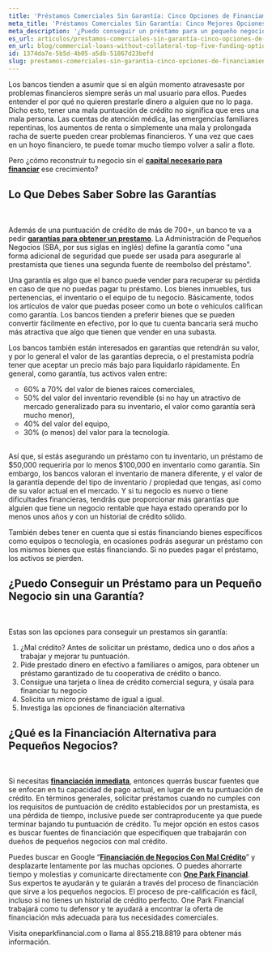 ```yaml
---
title: 'Préstamos Comerciales Sin Garantía: Cinco Opciones de Financiamiento para tu Negocio'
meta_title: 'Préstamos Comerciales Sin Garantía: Cinco Mejores Opciones de Financiamiento'
meta_description: '¿Puedo conseguir un préstamo para un pequeño negocio sin una garantía? Es difícil pero no imposible. Nosotros te decimos donde con estas cinco opciones.'
es_url: articulos/prestamos-comerciales-sin-garantía-cinco-opciones-de-financiamiento
en_url: blog/commercial-loans-without-collateral-top-five-funding-options
id: 1374da7e-5b5d-4b05-a5db-51867d23befd
slug: prestamos-comerciales-sin-garantia-cinco-opciones-de-financiamiento
---
```

<p>Los bancos tienden a asumir que si en alg&uacute;n momento atravesaste por problemas financieros siempre ser&aacute;s un mal usuario para ellos. Puedes entender el por qu&eacute; no quieren prestarle dinero a alguien que no lo paga. Dicho esto, tener una mala puntuaci&oacute;n de cr&eacute;dito no significa que eres una mala persona. Las cuentas de atenci&oacute;n m&eacute;dica, las emergencias familiares repentinas, los aumentos de renta o simplemente una mala y prolongada racha de suerte pueden crear problemas financieros. Y una vez que caes en un hoyo financiero, te puede tomar mucho tiempo volver a salir a flote.</p>

<p>Pero &iquest;c&oacute;mo reconstruir tu negocio sin el&nbsp;<strong><a href="https://www.oneparkfinancial.com/es/articulos/como-asegurar-capital-para-la-temporada-navidena-2020">capital necesario para financiar</a></strong>&nbsp;ese crecimiento?</p>

<h2><strong>Lo Que Debes Saber Sobre las Garant&iacute;as</strong></h2>
</br>
<p>Adem&aacute;s de una puntuaci&oacute;n de cr&eacute;dito de m&aacute;s de 700+, un banco te va a pedir&nbsp;<strong><a href="https://www.oneparkfinancial.com/es/articulos/necesito-garantia-para-obtener-prestamo-para-pequenas-empresas">garant&iacute;as para obtener un prestamo</a></strong>. La Administraci&oacute;n de Peque&ntilde;os Negocios (SBA, por sus siglas en ingl&eacute;s) define la garant&iacute;a como "una forma adicional de seguridad que puede ser usada para asegurarle al prestamista que tienes una segunda fuente de reembolso del pr&eacute;stamo".</p>

<p>Una garant&iacute;a es algo que el banco puede vender para recuperar su p&eacute;rdida en caso de que no puedas pagar tu pr&eacute;stamo. Los bienes inmuebles, tus pertenencias, el inventario o el equipo de tu negocio. B&aacute;sicamente, todos los art&iacute;culos de valor que puedas poseer como un bote o veh&iacute;culos califican como garant&iacute;a. Los bancos tienden a preferir bienes que se pueden convertir f&aacute;cilmente en efectivo, por lo que tu cuenta bancaria ser&aacute; mucho m&aacute;s atractiva que algo que tienen que vender en una subasta.</p>

<p>Los bancos tambi&eacute;n est&aacute;n interesados en garant&iacute;as que retendr&aacute;n su valor, y por lo general el valor de las garant&iacute;as deprecia, o el prestamista podr&iacute;a tener que aceptar un precio m&aacute;s bajo para liquidarlo r&aacute;pidamente. En general, como garant&iacute;a, tus activos valen entre:</p>

<ul style="list-style:circle;padding-left:30px;margin-bottom:30px;">
<li>60% a 70% del valor de bienes ra&iacute;ces comerciales,</li>
<li>50% del valor del inventario revendible (si no hay un atractivo de mercado generalizado para su inventario, el valor como garant&iacute;a ser&aacute; mucho menor),</li>
<li>40% del valor del equipo,</li>
<li>30% (o menos) del valor para la tecnolog&iacute;a.</li>
</ul>

<p>As&iacute; que, si est&aacute;s asegurando un pr&eacute;stamo con tu inventario, un pr&eacute;stamo de $50,000 requerir&iacute;a por lo menos $100,000 en inventario como garant&iacute;a. Sin embargo, los bancos valoran el inventario de manera diferente, y el valor de la garant&iacute;a depende del tipo de inventario / propiedad que tengas, as&iacute; como de su valor actual en el mercado. Y si tu negocio es nuevo o tiene dificultades financieras, tendr&aacute;s que proporcionar m&aacute;s garant&iacute;as que alguien que tiene un negocio rentable que haya estado operando por lo menos unos a&ntilde;os y con un historial de cr&eacute;dito s&oacute;lido.</p>

<p>Tambi&eacute;n debes tener en cuenta que si est&aacute;s financiando bienes espec&iacute;ficos como equipos o tecnolog&iacute;a, en ocasiones podr&aacute;s asegurar un pr&eacute;stamo con los mismos bienes que est&aacute;s financiando. Si no puedes pagar el pr&eacute;stamo, los activos se pierden.</p>

<h2><strong>&iquest;Puedo Conseguir un Pr&eacute;stamo para un Peque&ntilde;o Negocio sin una Garant&iacute;a?</strong></h2>
</br>
<p>Estas son las opciones para conseguir un prestamos sin garant&iacute;a:</p>
<ol>
<li>&iquest;Mal cr&eacute;dito? Antes de solicitar un pr&eacute;stamo, dedica uno o dos a&ntilde;os a trabajar y mejorar tu puntuaci&oacute;n.</li>
<li>Pide prestado dinero en efectivo a familiares o amigos, para obtener un pr&eacute;stamo garantizado de tu cooperativa de cr&eacute;dito o banco.</li>
<li>Consigue una tarjeta o l&iacute;nea de cr&eacute;dito comercial segura, y &uacute;sala para financiar tu negocio</li>
<li>Solicita un micro pr&eacute;stamo de igual a igual.</li>
<li>Investiga las opciones de&nbsp;financiaci&oacute;n alternativa</li>
</ol>

<h2><strong>&iquest;Qu&eacute; es la Financiaci&oacute;n Alternativa para Peque&ntilde;os Negocios?</strong></h2>
</br>
<p>Si necesitas&nbsp;<strong><a href="https://www.oneparkfinancial.com/es/preaprob">financiaci&oacute;n inmediata</a></strong>, entonces querr&aacute;s buscar fuentes que se enfocan en tu capacidad de pago actual, en lugar de en tu puntuaci&oacute;n de cr&eacute;dito. En t&eacute;rminos generales, solicitar pr&eacute;stamos cuando no cumples con los requisitos de puntuaci&oacute;n de cr&eacute;dito establecidos por un prestamista, es una p&eacute;rdida de tiempo, inclusive puede ser contraproducente ya que puede terminar bajando tu puntuaci&oacute;n de cr&eacute;dito. Tu mejor opci&oacute;n en estos casos es buscar fuentes de financiaci&oacute;n que especifiquen que trabajar&aacute;n con due&ntilde;os de peque&ntilde;os negocios con mal cr&eacute;dito.</p>

<p>Puedes buscar en Google &ldquo;<strong><a href="https://www.oneparkfinancial.com/es/articulos/prestamos-comerciales-con-mal-credito-7-consejos-para-ser-aprobado">Financiaci&oacute;n de Negocios Con Mal Cr&eacute;dito</a></strong>&rdquo; y desplazarte lentamente por las muchas opciones. O puedes ahorrarte tiempo y molestias y comunicarte directamente con&nbsp;<strong><a href="https://www.oneparkfinancial.com/es/como-trabaja">One Park Financial</a></strong>. Sus expertos te ayudar&aacute;n y te guiar&aacute;n a trav&eacute;s del proceso de financiaci&oacute;n que sirve a los peque&ntilde;os negocios. El proceso de pre-calificaci&oacute;n es f&aacute;cil, incluso si no tienes un historial de cr&eacute;dito perfecto. One Park Financial trabajar&aacute; como tu defensor y te ayudar&aacute; a encontrar la oferta de financiaci&oacute;n m&aacute;s adecuada para tus necesidades comerciales.</p>

<p>Visita oneparkfinancial.com o llama al 855.218.8819 para obtener m&aacute;s informaci&oacute;n.</p>
